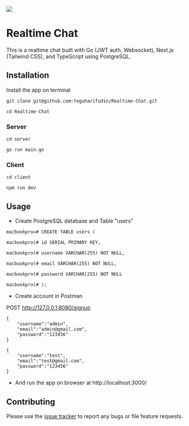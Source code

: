 ![](https://www.teguharief.com/img/teguh-arief.png)

# Realtime Chat

This is a realtime chat built with Go (JWT auth, Websocket), Next.js (Tailwind CSS), and TypeScript using PostgreSQL.

## Installation

Install the app on terminal

```
git clone git@github.com:teguharifudin/Realtime-Chat.git
```
```
cd Realtime-Chat
```

### Server
```
cd server
```
```
go run main.go
```

### Client
```
cd client
```
```
npm run dev
```

## Usage

- Create PostgreSQL database and Table "users"
```
macbookpro=# CREATE TABLE users (
```
```
macbookpro(# id SERIAL PRIMARY KEY,
```
```
macbookpro(# username VARCHAR(255) NOT NULL,
```
```
macbookpro(# email VARCHAR(255) NOT NULL,
```
```
macbookpro(# password VARCHAR(255) NOT NULL
```
```
macbookpro(# );
```

- Create account in Postman

POST http://127.0.0.1:8080/signup
```
{
    "username":"admin",
    "email":"admin@gmail.com",
    "password":"123456"
}
```
```
{
    "username":"test",
    "email":"test@gmail.com",
    "password":"123456"
}
```

- And run the app on browser at http://localhost:3000/

## Contributing

Please use the [issue tracker](https://github.com/teguharifudin/Realtime-Chat/issues) to report any bugs or file feature requests.

